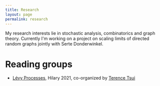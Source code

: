 ```yaml
---
title: Research
layout: page
permalink: research
---
```


My research interests lie in stochastic analysis, combinatorics and graph theory. Currently I'm working on a project on scaling limits of directed random graphs jointly with Serte Donderwinkel.

# Reading groups

- [Lévy Processes](/levy), Hilary 2021, co-organized by [Terence Tsui](https://holungrandomcorner.wordpress.com/about-me/)
